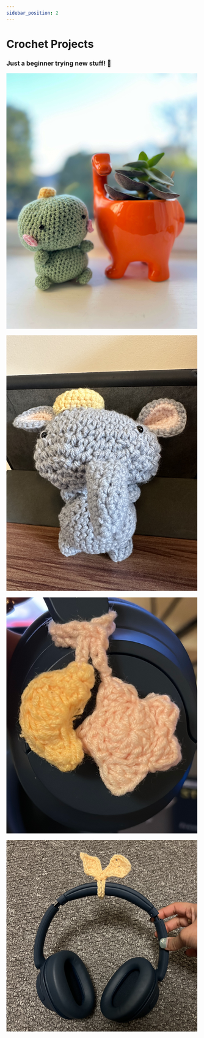 ```yaml
---
sidebar_position: 2
---
```


# Crochet Projects

### Just a beginner trying new stuff! 🧶

![Dino](./img/dino.png)

![Elephant](./img/elephant.png)

![Moon and Star Accessory](./img/star-moon.png)

![Sprout Headphone Accessory](./img/sprout-headphone-accessory.png)
